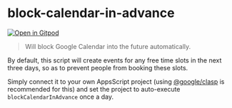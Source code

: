 # block-calendar-in-advance

[![Open in Gitpod](https://gitpod.io/button/open-in-gitpod.svg)](https://gitpod.io/#https://github.com/j-frost/block-calendar-in-advance)

> Will block Google Calendar into the future automatically. 

By default, this script will create events for any free time slots in the next three days, so as to prevent people from booking these slots. 

Simply connect it to your own AppsScript project (using [@google/clasp](https://github.com/google/clasp) is recommended for this) and set the project to auto-execute `blockCalendarInAdvance` once a day. 

